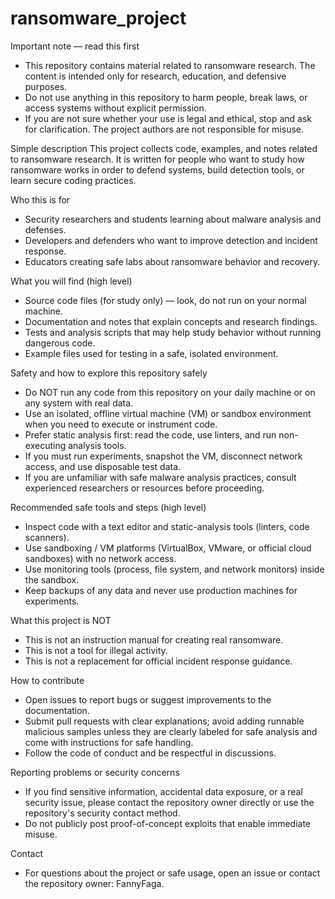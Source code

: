 # ransomware_project

Important note — read this first
- This repository contains material related to ransomware research. The content is intended only for research, education, and defensive purposes.
- Do not use anything in this repository to harm people, break laws, or access systems without explicit permission.
- If you are not sure whether your use is legal and ethical, stop and ask for clarification. The project authors are not responsible for misuse.

Simple description
This project collects code, examples, and notes related to ransomware research. It is written for people who want to study how ransomware works in order to defend systems, build detection tools, or learn secure coding practices.

Who this is for
- Security researchers and students learning about malware analysis and defenses.
- Developers and defenders who want to improve detection and incident response.
- Educators creating safe labs about ransomware behavior and recovery.

What you will find (high level)
- Source code files (for study only) — look, do not run on your normal machine.
- Documentation and notes that explain concepts and research findings.
- Tests and analysis scripts that may help study behavior without running dangerous code.
- Example files used for testing in a safe, isolated environment.

Safety and how to explore this repository safely
- Do NOT run any code from this repository on your daily machine or on any system with real data.
- Use an isolated, offline virtual machine (VM) or sandbox environment when you need to execute or instrument code.
- Prefer static analysis first: read the code, use linters, and run non-executing analysis tools.
- If you must run experiments, snapshot the VM, disconnect network access, and use disposable test data.
- If you are unfamiliar with safe malware analysis practices, consult experienced researchers or resources before proceeding.

Recommended safe tools and steps (high level)
- Inspect code with a text editor and static-analysis tools (linters, code scanners).
- Use sandboxing / VM platforms (VirtualBox, VMware, or official cloud sandboxes) with no network access.
- Use monitoring tools (process, file system, and network monitors) inside the sandbox.
- Keep backups of any data and never use production machines for experiments.

What this project is NOT
- This is not an instruction manual for creating real ransomware.
- This is not a tool for illegal activity.
- This is not a replacement for official incident response guidance.

How to contribute
- Open issues to report bugs or suggest improvements to the documentation.
- Submit pull requests with clear explanations; avoid adding runnable malicious samples unless they are clearly labeled for safe analysis and come with instructions for safe handling.
- Follow the code of conduct and be respectful in discussions.

Reporting problems or security concerns
- If you find sensitive information, accidental data exposure, or a real security issue, please contact the repository owner directly or use the repository's security contact method.
- Do not publicly post proof-of-concept exploits that enable immediate misuse.

Contact
- For questions about the project or safe usage, open an issue or contact the repository owner: FannyFaga.

